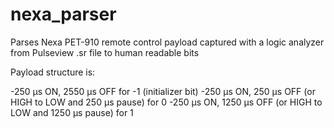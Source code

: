 # nexa_parser
Parses Nexa PET-910 remote control payload captured with a logic analyzer from Pulseview .sr file to human readable bits

Payload structure is: 

-250 µs ON, 2550 µs OFF for -1 (initializer bit)
-250 µs ON, 250 µs OFF (or HIGH to LOW and 250 µs pause) for 0
-250 µs ON, 1250 µs OFF (or HIGH to LOW and 1250 µs pause) for 1

